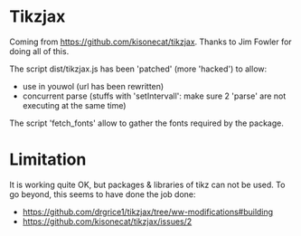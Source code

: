 # Tikzjax

Coming from https://github.com/kisonecat/tikzjax.
Thanks to Jim Fowler for doing all of this.

The script dist/tikzjax.js has been 'patched' (more 'hacked') to allow:
*  use in youwol (url has been rewritten)
*  concurrent parse  (stuffs with 'setIntervall': make sure 2 'parse' are not executing at the same time)

The script 'fetch_fonts' allow to gather the fonts required by the package.

# Limitation

It is working quite OK, but packages & libraries of tikz can not be used.
To go beyond, this seems to have done the job done:

*  https://github.com/drgrice1/tikzjax/tree/ww-modifications#building
*  https://github.com/kisonecat/tikzjax/issues/2
